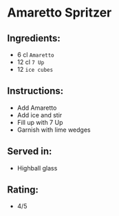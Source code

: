 # Amaretto Spritzer

## Ingredients:
- 6 cl `Amaretto`
- 12 cl `7 Up`
- 12 `ice cubes`

## Instructions:
- Add Amaretto
- Add ice and stir
- Fill up with 7 Up
- Garnish with lime wedges

## Served in:
- Highball glass

## Rating:
- 4/5